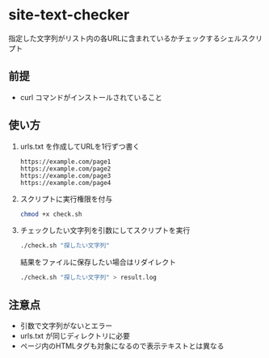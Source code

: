 # site-text-checker

指定した文字列がリスト内の各URLに含まれているかチェックするシェルスクリプト

## 前提

- curl コマンドがインストールされていること

## 使い方

1. urls.txt を作成してURLを1行ずつ書く

   ```text
   https://example.com/page1
   https://example.com/page2
   https://example.com/page3
   https://example.com/page4
   ```

2. スクリプトに実行権限を付与

    ```bash
   chmod +x check.sh
    ```

3. チェックしたい文字列を引数にしてスクリプトを実行

    ```bash
   ./check.sh "探したい文字列"
    ```

   結果をファイルに保存したい場合はリダイレクト

    ```bash
   ./check.sh "探したい文字列" > result.log
    ```

## 注意点

- 引数で文字列がないとエラー
- urls.txt が同じディレクトリに必要
- ページ内のHTMLタグも対象になるので表示テキストとは異なる
